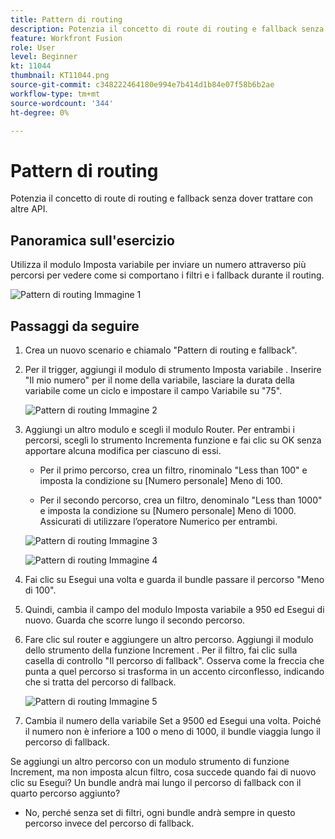 ```yaml
---
title: Pattern di routing
description: Potenzia il concetto di route di routing e fallback senza dover trattare con altre API.
feature: Workfront Fusion
role: User
level: Beginner
kt: 11044
thumbnail: KT11044.png
source-git-commit: c348222464180e994e7b414d1b84e07f58b6b2ae
workflow-type: tm+mt
source-wordcount: '344'
ht-degree: 0%

---
```



# Pattern di routing

Potenzia il concetto di route di routing e fallback senza dover trattare con altre API.

## Panoramica sull&#39;esercizio

Utilizza il modulo Imposta variabile per inviare un numero attraverso più percorsi per vedere come si comportano i filtri e i fallback durante il routing.

![Pattern di routing Immagine 1](../12-exercises/assets/routing-patterns-walkthrough-1.png)

## Passaggi da seguire

1. Crea un nuovo scenario e chiamalo &quot;Pattern di routing e fallback&quot;.
1. Per il trigger, aggiungi il modulo di strumento Imposta variabile . Inserire &quot;Il mio numero&quot; per il nome della variabile, lasciare la durata della variabile come un ciclo e impostare il campo Variabile su &quot;75&quot;.

   ![Pattern di routing Immagine 2](../12-exercises/assets/routing-patterns-walkthrough-2.png)

1. Aggiungi un altro modulo e scegli il modulo Router. Per entrambi i percorsi, scegli lo strumento Incrementa funzione e fai clic su OK senza apportare alcuna modifica per ciascuno di essi.

   + Per il primo percorso, crea un filtro, rinominalo &quot;Less than 100&quot; e imposta la condizione su [Numero personale] Meno di 100.

   + Per il secondo percorso, crea un filtro, denominalo &quot;Less than 1000&quot; e imposta la condizione su [Numero personale] Meno di 1000. Assicurati di utilizzare l’operatore Numerico per entrambi.

   ![Pattern di routing Immagine 3](../12-exercises/assets/routing-patterns-walkthrough-3.png)

   ![Pattern di routing Immagine 4](../12-exercises/assets/routing-patterns-walkthrough-4.png)

1. Fai clic su Esegui una volta e guarda il bundle passare il percorso &quot;Meno di 100&quot;.
1. Quindi, cambia il campo del modulo Imposta variabile a 950 ed Esegui di nuovo. Guarda che scorre lungo il secondo percorso.
1. Fare clic sul router e aggiungere un altro percorso. Aggiungi il modulo dello strumento della funzione Increment . Per il filtro, fai clic sulla casella di controllo &quot;Il percorso di fallback&quot;. Osserva come la freccia che punta a quel percorso si trasforma in un accento circonflesso, indicando che si tratta del percorso di fallback.

   ![Pattern di routing Immagine 5](../12-exercises/assets/routing-patterns-walkthrough-5.png)

1. Cambia il numero della variabile Set a 9500 ed Esegui una volta. Poiché il numero non è inferiore a 100 o meno di 1000, il bundle viaggia lungo il percorso di fallback.

Se aggiungi un altro percorso con un modulo strumento di funzione Increment, ma non imposta alcun filtro, cosa succede quando fai di nuovo clic su Esegui? Un bundle andrà mai lungo il percorso di fallback con il quarto percorso aggiunto?

+ No, perché senza set di filtri, ogni bundle andrà sempre in questo percorso invece del percorso di fallback.
